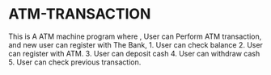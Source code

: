 # ATM-TRANSACTION
This is A ATM machine program where , User can Perform ATM transaction, and new user can register with The Bank,                                    1. User can check balance  2. User can register with ATM.    3. User can deposit cash     4. User can withdraw cash 5. User can check previous transaction.

